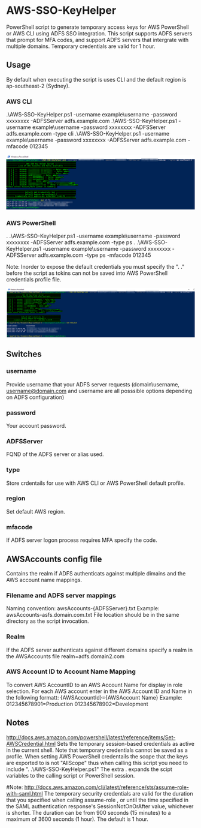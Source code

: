 # AWS-SSO-KeyHelper
PowerShell script to generate temporary access keys for AWS PowerShell or AWS CLI using ADFS SSO integration.
This script supports ADFS servers that prompt for MFA codes, and support ADFS servers that intergrate with multiple domains.
Temporary credentials are valid for 1 hour.

## Usage
By default when executing the script is uses CLI and the default region is ap-southeast-2 (Sydney).

### AWS CLI
.\AWS-SSO-KeyHelper.ps1 -username example\username -password xxxxxxxx -ADFSServer adfs.example.com
.\AWS-SSO-KeyHelper.ps1 -username example\username -password xxxxxxxx -ADFSServer adfs.example.com -type cli
.\AWS-SSO-KeyHelper.ps1 -username example\username -password xxxxxxxx -ADFSServer adfs.example.com -mfacode 012345

![AWS CLI Example with Realm specified in config file](https://raw.githubusercontent.com/Buzzcola81/AWS-SSO-KeyHelper/master/images/AWS-SSO-HelperScript-CLI.png "AWS CLI Example with Realm specified in config file")

### AWS PowerShell
. .\AWS-SSO-KeyHelper.ps1 -username example\username -password xxxxxxxx -ADFSServer adfs.example.com -type ps
. .\AWS-SSO-KeyHelper.ps1 -username example\username -password xxxxxxxx -ADFSServer adfs.example.com -type ps -mfacode 012345

Note: Inorder to expose the default credentials you must specify the ". .\" before the script as tokins can not be saved into AWS PowerShell credentials profile file. 

![AWS PowerShell Example with MFA](https://raw.githubusercontent.com/Buzzcola81/AWS-SSO-KeyHelper/master/images/AWS-SSO-HelperScript-PowerShell.png "AWS PoweShell Example with MFA")

## Switches

### username
Provide username that your ADFS server requests (domain\username, username@domain.com and username are all posssible options depending on ADFS configuration)

### password
Your account password.

### ADFSServer
FQND of the ADFS server or alias used.

### type
Store crdentails for use with AWS CLI or AWS PowerShell default profile.

### region
Set default AWS region.

### mfacode
If ADFS server logon process requires MFA specify the code.


## AWSAccounts config file
Contains the realm if ADFS authenticats against multiple dimains and the AWS account name mappings.

### Filename and ADFS server mappings
Naming convention: awsAccounts-{ADFSServer}.txt
Example: awsAccounts-asfs.domain.com.txt
File location should be in the same directory as the script invocation.  

### Realm
If the ADFS server authenticats against different domains specify a realm in the AWSAccounts file
realm=adfs.domain2.com

### AWS Account ID to Account Name Mapping
To convert AWS AccountID to an AWS Account Name for display in role selection.
For each AWS account enter in the AWS Account ID and Name in the following formatt:
{AWSAccountId}={AWSAccount Name}
Example:
012345678901=Production
012345678902=Development


## Notes 
http://docs.aws.amazon.com/powershell/latest/reference/items/Set-AWSCredential.html
Sets the temporary session-based credentials as active in the current shell. Note that temporary credentials cannot be saved as a profile. 
When setting AWS PowerShell credentails the scope that the keys are exported to is not "AllScope" thus when calling this script you need to include ". .\AWS-SSO-KeyHelper.ps1"
The extra . expands the scipt variables to the calling script or PowerShell session.


#Note: http://docs.aws.amazon.com/cli/latest/reference/sts/assume-role-with-saml.html
The temporary security credentials are valid for the duration that you specified when calling assume-role , or until
the time specified in the SAML authentication response's SessionNotOnOrAfter value, whichever is shorter. The duration
can be from 900 seconds (15 minutes) to a maximum of 3600 seconds (1 hour). The default is 1 hour.



 